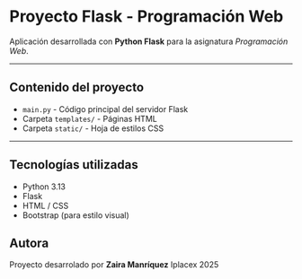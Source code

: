 # Proyecto Flask - Programación Web

Aplicación desarrollada con **Python Flask** para la asignatura *Programación Web*.

---

## Contenido del proyecto 
- `main.py` - Código principal del servidor Flask
- Carpeta `templates/` - Páginas HTML
- Carpeta `static/` - Hoja de estilos CSS

---

## Tecnologías utilizadas
- Python 3.13
- Flask
- HTML / CSS
- Bootstrap (para estilo visual)

## Autora 
Proyecto desarrolado por **Zaira Manríquez**
Iplacex 2025
